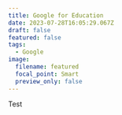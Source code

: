 ```yaml
---
title: Google for Education
date: 2023-07-28T16:05:29.067Z
draft: false
featured: false
tags:
  - Google
image:
  filename: featured
  focal_point: Smart
  preview_only: false
---
```

T﻿est